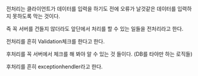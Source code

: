 



전처리는 클라이언트가 데이터를 입력을 하기도 전에 오류가 날것같은 데이터를 입력하지 못하도록 막는 것이다.

즉 꼭 서버를 건들지 않더라도 앞단에서 처리를 할 수 있는 일들을 전처리라고 한다.

전처리를 흔히 Validation체크를 한다고 한다.

 

후처리를 꼭 서버에서 체크를 해 봐야 알 수 있는 것 들이다. (DB를 타야만 하는 로직들)

후처리를 흔히 exceptionhendler라고 한다.

